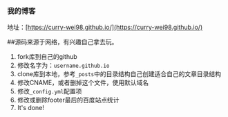 ### 我的博客

地址：[https://curry-wei98.github.io/](https://curry-wei98.github.io/)


##源码来源于网络，有兴趣自己拿去玩。
1. fork库到自己的github
2. 修改名字为：`username.github.io`
3. clone库到本地，参考`_posts`中的目录结构自己创建适合自己的文章目录结构
4. 修改CNAME，或者删掉这个文件，使用默认域名
5. 修改`_config.yml`配置项
6. 修改或删除footer最后的百度站点统计
7. It's done!



